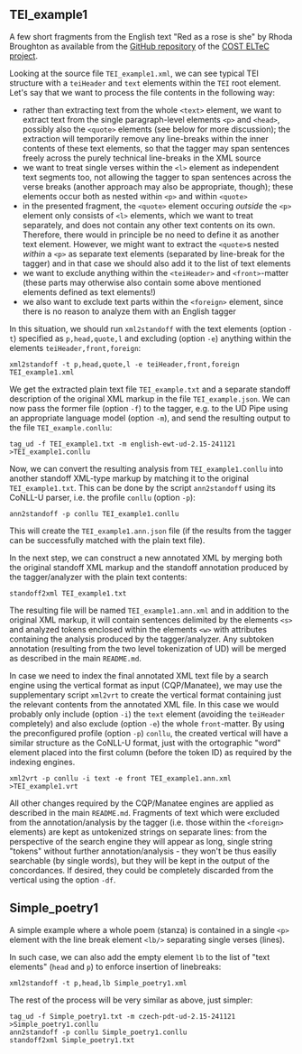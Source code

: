 ## TEI_example1

A few short fragments from the English text "Red as a rose is she" by Rhoda Broughton as available from the [GitHub repository](https://github.com/COST-ELTeC/ELTeC-eng/blob/master/level1/ENG18871_Broughton.xml) of the [COST ELTeC project](https://www.distant-reading.net/eltec/).

Looking at the source file `TEI_example1.xml`, we can see typical TEI structure with a `teiHeader` and `text` elements within the `TEI` root element. Let's say that we want to process the file contents in the following way:

- rather than extracting text from the whole `<text>` element, we want to extract text from the single paragraph-level elements `<p>` and `<head>`, possibly also the `<quote>` elements (see below for more discussion); the extraction will temporarily remove any line-breaks within the inner contents of these text elements, so that the tagger may span sentences freely across the purely technical line-breaks in the XML source
- we want to treat single verses within the `<l>` element as independent text segments too, not allowing the tagger to span sentences across the verse breaks (another approach may also be appropriate, though); these elements occur both as nested within `<p>` and within `<quote>`
- in the presented fragment, the `<quote>` element occuring *outside* the `<p>` element only consists of `<l>` elements, which we want to treat separately, and does not contain any other text contents on its own. Therefore, there would in principle be no need to define it as another text element. However, we might want to extract the `<quote>`s nested *within* a `<p>` as separate text elements (separated by line-break for the tagger) and in that case we should also add it to the list of text elements
- we want to exclude anything within the `<teiHeader>` and `<front>`-matter (these parts may otherwise also contain some above mentioned elements defined as text elements!)
- we also want to exclude text parts within the `<foreign>` element, since there is no reason to analyze them with an English tagger

In this situation, we should run `xml2standoff` with the text elements (option `-t`) specified as `p,head,quote,l` and excluding (option `-e`) anything within the elements `teiHeader,front,foreign`: 

```
xml2standoff -t p,head,quote,l -e teiHeader,front,foreign TEI_example1.xml
```

We get the extracted plain text file `TEI_example.txt` and a separate standoff description of the original XML markup in the file `TEI_example.json`. We can now pass the former file (option `-f`) to the tagger, e.g. to the UD Pipe using an appropriate language model (option `-m`), and send the resulting output to the file `TEI_example.conllu`:

```
tag_ud -f TEI_example1.txt -m english-ewt-ud-2.15-241121 >TEI_example1.conllu
```

Now, we can convert the resulting analysis from `TEI_example1.conllu` into another standoff XML-type markup by matching it to the original `TEI_example1.txt`. This can be done by the script `ann2standoff` using its CoNLL-U parser, i.e. the profile `conllu` (option `-p`):

```
ann2standoff -p conllu TEI_example1.conllu
```

This will create the `TEI_example1.ann.json` file (if the results from the tagger can be successfully matched with the plain text file).

In the next step, we can construct a new annotated XML by merging both the original standoff XML markup and the standoff annotation produced by the tagger/analyzer with the plain text contents:

```
standoff2xml TEI_example1.txt
```

The resulting file will be named `TEI_example1.ann.xml` and in addition to the original XML markup, it will contain sentences delimited by the elements `<s>` and analyzed tokens enclosed within the elements `<w>` with attributes containing the analysis produced by the tagger/analyzer. Any subtoken annotation (resulting from the two level tokenization of UD) will be merged as described in the main `README.md`.

In case we need to index the final annotated XML text file by a search engine using the vertical format as input (CQP/Manatee), we may use the supplementary script `xml2vrt` to create the vertical format containing just the relevant contents from the annotated XML file. In this case we would probably only include (option `-i`) the `text` element (avoiding the `teiHeader` completely) and also exclude (option `-e`) the whole `front`-matter. By using the preconfigured profile (option `-p`) `conllu`, the created vertical will have a similar structure as the CoNLL-U format, just with the ortographic "word" element placed into the first column (before the token ID) as required by the indexing engines.

```
xml2vrt -p conllu -i text -e front TEI_example1.ann.xml >TEI_example1.vrt
```

 All other changes required by the CQP/Manatee engines are applied as described in the main `README.md`. Fragments of text which were excluded from the annotation/analysis by the tagger (i.e. those within the `<foreign>` elements) are kept as untokenized strings on separate lines: from the perspective of the search engine they will appear as long, single string "tokens" without further annotation/analysis - they won't be thus easilly searchable (by single words), but they will be kept in the output of the concordances. If desired, they could be completely discarded from the vertical using the option `-df`.

## Simple_poetry1

A simple example where a whole poem (stanza) is contained in a single `<p>` element with the line break element `<lb/>` separating single verses (lines).

In such case, we can also add the empty element `lb` to the list of "text elements" (`head` and `p`) to enforce insertion of linebreaks:

```
xml2standoff -t p,head,lb Simple_poetry1.xml
```

The rest of the process will be very similar as above, just simpler:

```
tag_ud -f Simple_poetry1.txt -m czech-pdt-ud-2.15-241121 >Simple_poetry1.conllu
ann2standoff -p conllu Simple_poetry1.conllu
standoff2xml Simple_poetry1.txt
```
